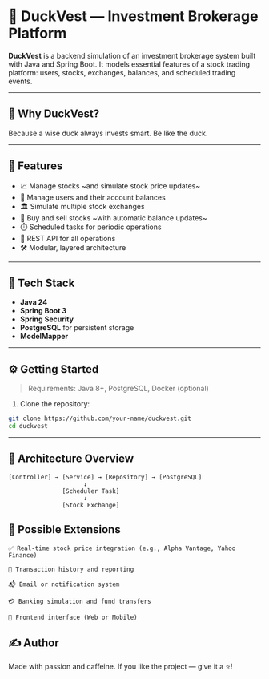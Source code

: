 # 🦆 DuckVest — Investment Brokerage Platform

**DuckVest** is a backend simulation of an investment brokerage system built with Java and Spring Boot. It models essential features of a stock trading platform: users, stocks, exchanges, balances, and scheduled trading events.

---
## 🐣 Why DuckVest?

Because a wise duck always invests smart. Be like the duck.

---

## 🚀 Features

- 📈 Manage stocks ~and simulate stock price updates~
- 🧑 Manage users and their account balances
- 🏛️ Simulate multiple stock exchanges
- 💸 Buy and sell stocks ~with automatic balance updates~
- ⏱️ Scheduled tasks for periodic operations
- 📡 REST API for all operations
- 🛠️ Modular, layered architecture

---

## 🧱 Tech Stack

- **Java 24**
- **Spring Boot 3**
- **Spring Security**
- **PostgreSQL** for persistent storage
- **ModelMapper**
---

## ⚙️ Getting Started

> Requirements: Java 8+, PostgreSQL, Docker (optional)

1. Clone the repository:

```bash
git clone https://github.com/your-name/duckvest.git
cd duckvest
```

---
## 🧠 Architecture Overview
```text
[Controller] → [Service] → [Repository] → [PostgreSQL]
                     ↓
               [Scheduler Task]
                     ↓
               [Stock Exchange]
```
## 📌 Possible Extensions

    ✅ Real-time stock price integration (e.g., Alpha Vantage, Yahoo Finance)

    🧾 Transaction history and reporting

    📬 Email or notification system

    💳 Banking simulation and fund transfers

    📱 Frontend interface (Web or Mobile)

## ✍️ Author

Made with passion and caffeine.
If you like the project — give it a ⭐!
